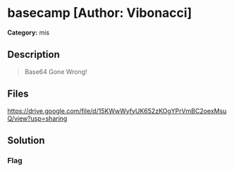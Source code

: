 # basecamp [Author: Vibonacci]

**Category:** mis
## Description
>Base64 Gone Wrong!

## Files

https://drive.google.com/file/d/15KWwWyfyUK652zKOgYPrVmBC2oexMsuQ/view?usp=sharing

## Solution

### Flag

